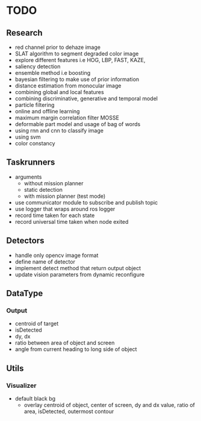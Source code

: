 # TODO

## Research 
- red channel prior to dehaze image 
- SLAT algorithm to segment degraded color image 
- explore different features i.e HOG, LBP, FAST, KAZE, 
- saliency detection 
- ensemble method i.e boosting 
- bayesian filtering to make use of prior information 
- distance estimation from monocular image 
- combining global and local features
- combining discriminative, generative and temporal model 
- particle filtering 
- online and offline learning 
- maximum margin correlation filter MOSSE
- deformable part model and usage of bag of words
- using rnn and cnn to classify image 
- using svm 
- color constancy 

## Taskrunners
- arguments
  - without mission planner
  - static detection 
  - with mission planner (test mode)
- use communicator module to subscribe and publish topic 
- use logger that wraps around ros logger 
- record time taken for each state 
- record universal time taken when node exited

## Detectors
- handle only opencv image format 
- define name of detector 
- implement detect method that return output object 
- update vision parameters from dynamic reconfigure 

## DataType 
### Output
- centroid of target 
- isDetected  
- dy, dx
- ratio between area of object and screen 
- angle from current heading to long side of object 


## Utils
### Visualizer
- default black bg
  - overlay centroid of object, center of screen, dy and dx value, ratio of area, isDetected, outermost contour 

